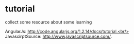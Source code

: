 tutorial
========

collect some resource about some learning

AngularJs: http://code.angularjs.org/1.2.14/docs/tutorial.<br/>
JavascirptSource: http://www.javascriptsource.com/.
